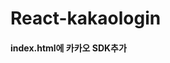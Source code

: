# React-kakaologin

#### index.html에 카카오 SDK추가 <script src="https://developers.kakao.com/sdk/js/kakao.js"></script>
